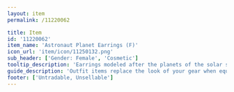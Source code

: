 ```yaml
---
layout: item
permalink: /11220062

title: Item
id: '11220062'
item_name: 'Astronaut Planet Earrings (F)'
icon_url: 'item/icon/11250132.png'
sub_header: ['Gender: Female', 'Cosmetic']
tooltip_description: 'Earrings modeled after the planets of the solar system.'
guide_description: 'Outfit items replace the look of your gear when equipped.'
footer: ['Untradable, Unsellable']
---
```


